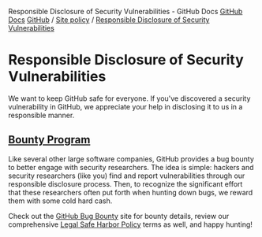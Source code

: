 Responsible Disclosure of Security Vulnerabilities - GitHub Docs
[GitHub Docs](/en)
[GitHub](/en/github)
/
[Site policy](/en/github/site-policy)
/
[Responsible Disclosure of Security Vulnerabilities](/en/github/site-policy/responsible-disclosure-of-security-vulnerabilities)

# Responsible Disclosure of Security Vulnerabilities

We want to keep GitHub safe for everyone. If you've discovered a security vulnerability in GitHub, we appreciate your help in disclosing it to us in a responsible manner.

## [Bounty Program](#bounty-program)

Like several other large software companies, GitHub provides a bug bounty to better engage with security researchers. The idea is simple: hackers and security researchers (like you) find and report vulnerabilities through our responsible disclosure process. Then, to recognize the significant effort that these researchers often put forth when hunting down bugs, we reward them with some cold hard cash.

Check out the
[GitHub Bug Bounty](https://bounty.github.com)
site for bounty details, review our comprehensive
[Legal Safe Harbor Policy](/en/articles/github-bug-bounty-program-legal-safe-harbor)
terms as well, and happy hunting!

